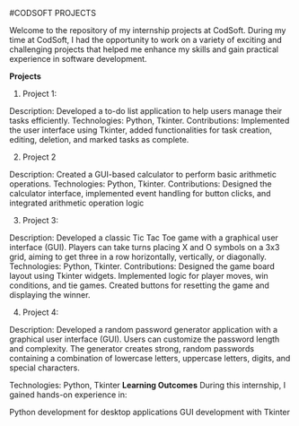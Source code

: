 #CODSOFT PROJECTS

Welcome to the repository of my internship projects at CodSoft. During my time at CodSoft, I had the opportunity to work on a variety of exciting and challenging projects that helped me enhance my skills and gain practical experience in software development.

**Projects**
1. Project 1:
   
Description: Developed a to-do list application to help users manage their tasks efficiently.
Technologies: Python, Tkinter.
Contributions: Implemented the user interface using Tkinter, added functionalities for task creation, editing, deletion, and marked tasks as complete.

2. Project 2

Description: Created a GUI-based calculator to perform basic arithmetic operations.
Technologies: Python, Tkinter.
Contributions: Designed the calculator interface, implemented event handling for button clicks, and integrated arithmetic operation logic

3. Project 3:
   
Description: Developed a classic Tic Tac Toe game with a graphical user interface (GUI). Players can take turns placing X and O symbols on a 3x3 grid, aiming to get three in a row horizontally, vertically, or diagonally.
Technologies: Python, Tkinter.
Contributions:
Designed the game board layout using Tkinter widgets.
Implemented logic for player moves, win conditions, and tie games.
Created buttons for resetting the game and displaying the winner.

4. Project 4: 

Description: Developed a random password generator application with a graphical user interface (GUI). Users can customize the password length and complexity. The generator creates strong, random passwords containing a combination of lowercase letters, uppercase letters, digits, and special characters.

Technologies: Python, Tkinter
**Learning Outcomes**
During this internship, I gained hands-on experience in:

Python development for desktop applications
GUI development with Tkinter
